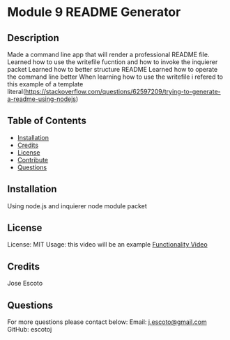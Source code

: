 # Module 9 README Generator
  
  ## Description
  Made a command line app that will render a professional README file. 
  Learned how to use the writefile fucntion and how to invoke the inquierer packet
  Learned how to better structure README
  Learned how to operate the command line better
  When learning how to use the writefile i refered to this example of a template literal(https://stackoverflow.com/questions/62597209/trying-to-generate-a-readme-using-nodejs)
  
  ## Table of Contents
  - [Installation](#Installation)
  - [Credits](#Credits)
  - [License](#License)
  - [Contribute](#Contribute)
  - [Questions](#Questions)
  
  ## Installation
  Using node.js and inquierer node module packet
  
  ## License
  License: MIT
  Usage: this video will be an example
   [Functionality Video](https://drive.google.com/file/d/1d8D6xatXV4n0V-omAop8MQRPTvfL1Fi5/view)
  
  ## Credits
  Jose Escoto
  
  ## Questions
  For more questions please contact below: 
  Email: j.escoto@gmail.com 
  GitHub: escotoj